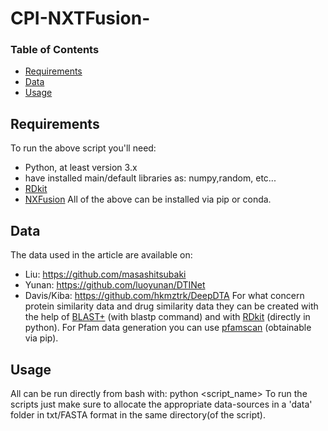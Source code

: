 # CPI-NXTFusion-

### Table of Contents
* [Requirements](#requirements)
* [Data](#data)
* [Usage](#usage)

## <a name="requirements">Requirements</a>
To run the above script you'll need:
* Python, at least version 3.x
* have installed main/default libraries as: numpy,random, etc...
* [RDkit](https://rdkit.org/)
* [NXFusion](https://bitbucket.org/eddiewrc/nxtfusion/src/master/)
All of the above can be installed via pip or conda.

## <a name="data">Data</a>
The data used in the article are available on:
* Liu: https://github.com/masashitsubaki
* Yunan: https://github.com/luoyunan/DTINet
* Davis/Kiba: https://github.com/hkmztrk/DeepDTA
For what concern protein similarity data and drug similarity data
they can be created with the help of [BLAST+](https://blast.ncbi.nlm.nih.gov/Blast.cgi?PAGE_TYPE=BlastDocs&DOC_TYPE=Download) (with blastp command) and 
with [RDkit](https://rdkit.org/) (directly in python). 
For Pfam data generation you can use [pfamscan](https://anaconda.org/bioconda/pfam_scan) (obtainable via pip).

## <a name="usage">Usage</a>
All can be run directly from bash with: python <script_name>
To run the scripts just make sure to allocate the appropriate data-sources in a 'data'
folder in txt/FASTA format in the same directory(of the script).
